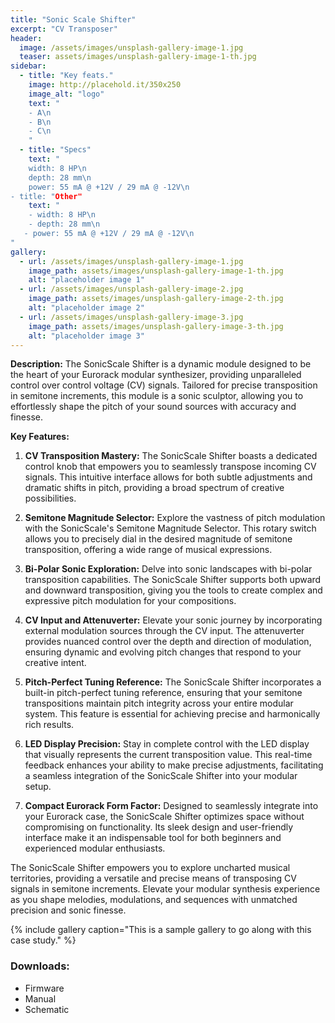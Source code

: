 ```yaml
---
title: "Sonic Scale Shifter"
excerpt: "CV Transposer"
header:
  image: /assets/images/unsplash-gallery-image-1.jpg
  teaser: assets/images/unsplash-gallery-image-1-th.jpg
sidebar:
  - title: "Key feats."
    image: http://placehold.it/350x250
    image_alt: "logo"
    text: "
    - A\n
    - B\n
    - C\n
    "
  - title: "Specs"
    text: "
    width: 8 HP\n
    depth: 28 mm\n
    power: 55 mA @ +12V / 29 mA @ -12V\n
- title: "Other"
    text: "
    - width: 8 HP\n
    - depth: 28 mm\n
   - power: 55 mA @ +12V / 29 mA @ -12V\n
"
gallery:
  - url: /assets/images/unsplash-gallery-image-1.jpg
    image_path: assets/images/unsplash-gallery-image-1-th.jpg
    alt: "placeholder image 1"
  - url: /assets/images/unsplash-gallery-image-2.jpg
    image_path: assets/images/unsplash-gallery-image-2-th.jpg
    alt: "placeholder image 2"
  - url: /assets/images/unsplash-gallery-image-3.jpg
    image_path: assets/images/unsplash-gallery-image-3-th.jpg
    alt: "placeholder image 3"
---
```


**Description:**
The SonicScale Shifter is a dynamic module designed to be the heart of your Eurorack modular synthesizer, providing unparalleled control over control voltage (CV) signals. Tailored for precise transposition in semitone increments, this module is a sonic sculptor, allowing you to effortlessly shape the pitch of your sound sources with accuracy and finesse.

**Key Features:**

1. **CV Transposition Mastery:**
   The SonicScale Shifter boasts a dedicated control knob that empowers you to seamlessly transpose incoming CV signals. This intuitive interface allows for both subtle adjustments and dramatic shifts in pitch, providing a broad spectrum of creative possibilities.

2. **Semitone Magnitude Selector:**
   Explore the vastness of pitch modulation with the SonicScale's Semitone Magnitude Selector. This rotary switch allows you to precisely dial in the desired magnitude of semitone transposition, offering a wide range of musical expressions.

3. **Bi-Polar Sonic Exploration:**
   Delve into sonic landscapes with bi-polar transposition capabilities. The SonicScale Shifter supports both upward and downward transposition, giving you the tools to create complex and expressive pitch modulation for your compositions.

4. **CV Input and Attenuverter:**
   Elevate your sonic journey by incorporating external modulation sources through the CV input. The attenuverter provides nuanced control over the depth and direction of modulation, ensuring dynamic and evolving pitch changes that respond to your creative intent.

5. **Pitch-Perfect Tuning Reference:**
   The SonicScale Shifter incorporates a built-in pitch-perfect tuning reference, ensuring that your semitone transpositions maintain pitch integrity across your entire modular system. This feature is essential for achieving precise and harmonically rich results.

6. **LED Display Precision:**
   Stay in complete control with the LED display that visually represents the current transposition value. This real-time feedback enhances your ability to make precise adjustments, facilitating a seamless integration of the SonicScale Shifter into your modular setup.

7. **Compact Eurorack Form Factor:**
   Designed to seamlessly integrate into your Eurorack case, the SonicScale Shifter optimizes space without compromising on functionality. Its sleek design and user-friendly interface make it an indispensable tool for both beginners and experienced modular enthusiasts.

The SonicScale Shifter empowers you to explore uncharted musical territories, providing a versatile and precise means of transposing CV signals in semitone increments. Elevate your modular synthesis experience as you shape melodies, modulations, and sequences with unmatched precision and sonic finesse.

{% include gallery caption="This is a sample gallery to go along with this case study." %}

### Downloads:
- Firmware
- Manual
- Schematic

